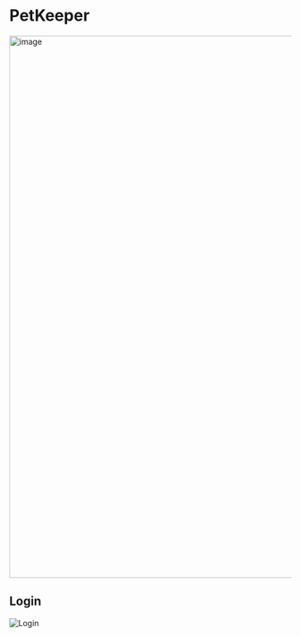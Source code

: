 # PetKeeper
<img width="967" alt="image" src="https://github.com/kang9366/PetKeeper-Android/assets/63611804/7cd3b66d-d88e-420d-8989-dd46e805bceb">


## Login
![Login](https://github.com/kang9366/PetKeeper_Android/assets/63611804/cde4c0c3-752e-426c-a37a-e0737111e3be)
